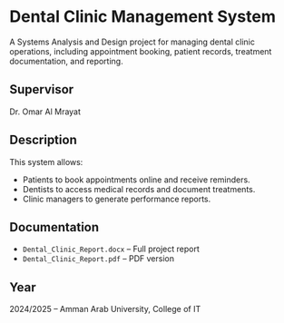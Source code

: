 # Dental Clinic Management System

A Systems Analysis and Design project for managing dental clinic operations, including appointment booking, patient records, treatment documentation, and reporting.

## Supervisor
Dr. Omar Al Mrayat

## Description
This system allows:
- Patients to book appointments online and receive reminders.
- Dentists to access medical records and document treatments.
- Clinic managers to generate performance reports.

## Documentation
- `Dental_Clinic_Report.docx` – Full project report
- `Dental_Clinic_Report.pdf` – PDF version

## Year
2024/2025 – Amman Arab University, College of IT


